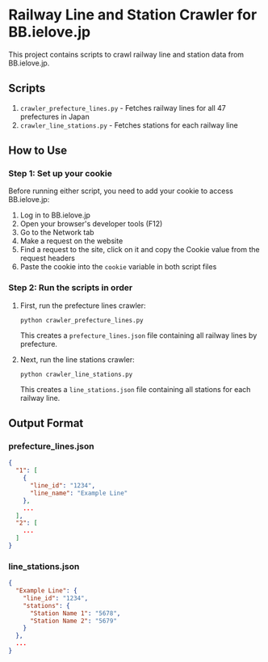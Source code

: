 # Railway Line and Station Crawler for BB.ielove.jp

This project contains scripts to crawl railway line and station data from BB.ielove.jp.

## Scripts

1. `crawler_prefecture_lines.py` - Fetches railway lines for all 47 prefectures in Japan
2. `crawler_line_stations.py` - Fetches stations for each railway line

## How to Use

### Step 1: Set up your cookie

Before running either script, you need to add your cookie to access BB.ielove.jp:

1. Log in to BB.ielove.jp
2. Open your browser's developer tools (F12)
3. Go to the Network tab
4. Make a request on the website
5. Find a request to the site, click on it and copy the Cookie value from the request headers
6. Paste the cookie into the `cookie` variable in both script files

### Step 2: Run the scripts in order

1. First, run the prefecture lines crawler:
   ```
   python crawler_prefecture_lines.py
   ```
   This creates a `prefecture_lines.json` file containing all railway lines by prefecture.

2. Next, run the line stations crawler:
   ```
   python crawler_line_stations.py
   ```
   This creates a `line_stations.json` file containing all stations for each railway line.

## Output Format

### prefecture_lines.json
```json
{
  "1": [
    {
      "line_id": "1234",
      "line_name": "Example Line"
    },
    ...
  ],
  "2": [
    ...
  ]
}
```

### line_stations.json
```json
{
  "Example Line": {
    "line_id": "1234",
    "stations": {
      "Station Name 1": "5678",
      "Station Name 2": "5679"
    }
  },
  ...
}
```
